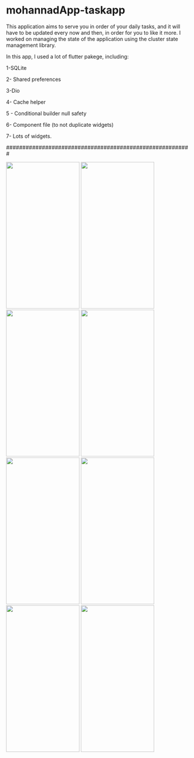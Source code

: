 # mohannadApp-taskapp




This application aims to serve you in order of your daily tasks, and it will have to be updated every now and then, in order for you to like it more.
I worked on managing the state of the application using the cluster state management library.



In this app, I used a lot of flutter pakege, including:

1-SQLite

2- Shared preferences

3-Dio

4- Cache helper

5 - Conditional builder null safety

6- Component file (to not duplicate widgets)

7- Lots of widgets.

#########################################################

<picture>
  <img src="https://user-images.githubusercontent.com/108765802/204063870-446b6693-0d56-4b72-88c5-80d27a5bb3ec.jpg" width="200" height="400"/>
</picture>

<picture>
  <img src="https://user-images.githubusercontent.com/108765802/204063871-e4746964-5435-4e63-86f1-381da7eba1ea.jpg" width="200" height="400"/>
</picture>

<picture>
  <img src="https://user-images.githubusercontent.com/108765802/204063872-1cd32d83-65e9-4117-915c-8192c84e554b.jpg" width="200" height="400"/>
</picture>

<picture>
  <img src="https://user-images.githubusercontent.com/108765802/204063875-946aaf13-9a49-4844-8b9a-79dbebc58645.jpg" width="200" height="400"/>
</picture>

<picture>
  <img src="https://user-images.githubusercontent.com/108765802/204063876-8c71bcf5-26e1-49be-bec7-433eeba866f8.jpg" width="200" height="400"/>
</picture>

<picture>
  <img src="https://user-images.githubusercontent.com/108765802/204063877-b3b2f499-3d4b-439e-9faf-6ada08fd9c62.jpg" width="200" height="400"/>
</picture>

<picture>
  <img src="https://user-images.githubusercontent.com/108765802/204063879-30bd940d-bb01-4cb8-9af2-6d1c67bf8b15.jpg" width="200" height="400"/>
</picture>

<picture>
  <img src="https://user-images.githubusercontent.com/108765802/204063880-03b29008-78cb-4bd4-835d-63e1fce3fc92.jpg" width="200" height="400"/>
</picture>

